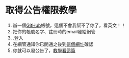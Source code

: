 # 取得公告權限教學 #

1. 辦一個[GitHub](https://github.com)帳號，這個不會我幫不了你了，看英文！！
2. 把你的帳號名字、註冊時的email發給網管
3. .登入
4. 在網管通知你已開通之後到[這個網址](https://github.com/ckcsc-32nd)確認
5. 你就可以發公告了，[教學看這篇](https://github.com/ckcsc-32nd/ckcsc/blob/master/doc/announce.md)
